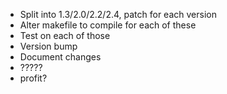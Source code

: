 * Split into 1.3/2.0/2.2/2.4, patch for each version
* Alter makefile to compile for each of these
* Test on each of those
* Version bump
* Document changes
* ?????
* profit?
